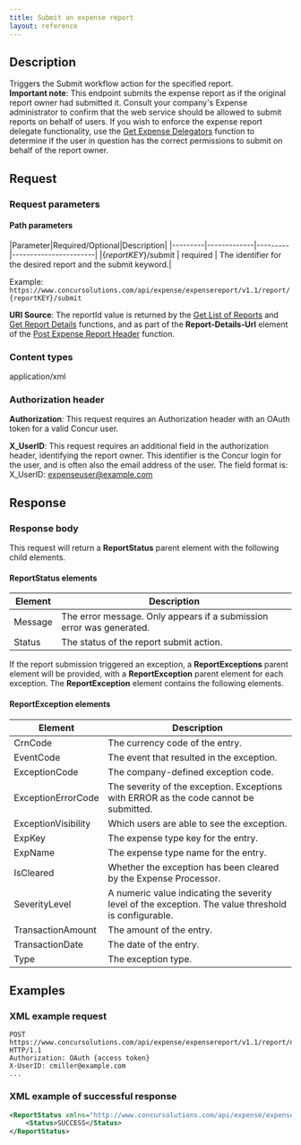 ```yaml
---
title: Submit an expense report
layout: reference
---
```


## Description
Triggers the Submit workflow action for the specified report. <br> **Important note**: This endpoint submits the expense report as if the original report owner had submitted it. Consult your company's Expense administrator to confirm that the web service should be allowed to submit reports on behalf of users. If you wish to enforce the expense report delegate functionality, use the [Get Expense Delegators][1] function to determine if the user in question has the correct permissions to submit on behalf of the report owner.

## Request

### Request parameters

#### Path parameters

|Parameter|Required/Optional|Description|
|---------|-------------|---------|-----------------------|
|{_reportKEY_}/submit | required | The identifier for the desired report and the submit keyword.|

Example: `https://www.concursolutions.com/api/expense/expensereport/v1.1/report/{reportKEY}/submit `

**URI Source**: The reportId value is returned by the [Get List of Reports][2] and [Get Report Details][3] functions, and as part of the **Report-Details-Url** element of the [Post Expense Report Header][4] function.

### Content types
application/xml

### Authorization header
**Authorization**: This request requires an Authorization header with an OAuth token for a valid Concur user.

**X_UserID**: This request requires an additional field in the authorization header, identifying the report owner. This identifier is the Concur login for the user, and is often also the email address of the user. The field format is:  
X_UserID: expenseuser@example.com

## Response

### Response body
This request will return a **ReportStatus** parent element with the following child elements.

#### ReportStatus elements

|  Element |  Description |
| -------- | ------------ |
|  Message |  The error message. Only appears if a submission error was generated. |
|  Status |  The status of the report submit action. |

If the report submission triggered an exception, a **ReportExceptions** parent element will be provided, with a **ReportException** parent element for each exception. The **ReportException** element contains the following elements.

#### ReportException elements

|  Element |  Description |
| -------- | ------------ |
|  CrnCode |  The currency code of the entry. |
|  EventCode |  The event that resulted in the exception. |
|  ExceptionCode |  The company-defined exception code. |
|  ExceptionErrorCode |  The severity of the exception. Exceptions with ERROR as the code cannot be submitted. |
|  ExceptionVisibility |  Which users are able to see the exception. |
|  ExpKey |  The expense type key for the entry. |
|  ExpName |  The expense type name for the entry. |
|  IsCleared |  Whether the exception has been cleared by the Expense Processor. |
|  SeverityLevel |  A numeric value indicating the severity level of the exception. The value threshold is configurable. |
|  TransactionAmount |  The amount of the entry. |
|  TransactionDate |  The date of the entry. |
|  Type |  The exception type. |

## Examples

### XML example request

```http
POST https://www.concursolutions.com/api/expense/expensereport/v1.1/report/nxxKgLlnROz$sQ6SKJFjLNs4OWBErcJ8yX/submit HTTP/1.1
Authorization: OAuth {access token}
X-UserID: cmiller@example.com
...
```

### XML example of successful response

```xml
<ReportStatus xmlns="http://www.concursolutions.com/api/expense/expensereport/2011/03" xmlns:i="http://www.w3.org/2001/XMLSchema-instance">
    <Status>SUCCESS</Status>
</ReportStatus>
```

[1]: /api-reference/expense/expense-report/expense-delegators.html#get
[2]: /api-reference/expense/expense-report/reports.html#get
[3]: /api-reference/expense/expense-report/reports.html#getID
[4]: /api-reference/expense/expense-report/reports.html#post
[6]: https://developer.concur.com/reference/http-codes
